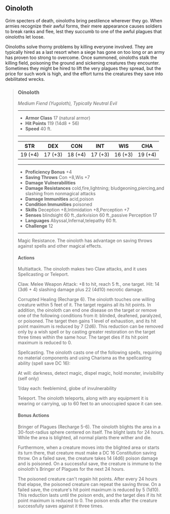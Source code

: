 ## Oinoloth
Grim specters of death, oinoloths bring pestilence wherever they go. When armies recognize their awful forms, their mere appearance causes soldiers to break ranks and flee, lest they succumb to one of the awful plagues that oinoloths let loose.

Oinoloths solve thorny problems by killing everyone involved. They are typically hired as a last resort when a siege has gone on too long or an army has proven too strong to overcome. Once summoned, oinoloths stalk the killing field, poisoning the ground and sickening creatures they encounter. Sometimes they might be hired to lift the very plagues they spread, but the price for such work is high, and the effort turns the creatures they save into debilitated wrecks.


>### Oinoloth
>*Medium Fiend (Yugoloth), Typically Neutral Evil*
>___
>- **Armor Class** 17 (natural armor)
>- **Hit Points** 119 (14d8 + 56)
>- **Speed** 40 ft.
>___
>|**STR**|**DEX**|**CON**|**INT**|**WIS**|**CHA**|
>|:---:|:---:|:---:|:---:|:---:|:---:|
>|19 (+4)|17 (+3)|18 (+4)|17 (+3)|16 (+3)|19 (+4)|
>
>___
>- **Proficiency Bonus** +4
>- **Saving Throws** Con +8,Wis +7
>- **Damage Vulnerabilities** 
>- **Damage Resistances** cold,fire,lightning; bludgeoning,piercing,and slashing from nonmagical attacks
>- **Damage Immunities** acid,poison
>- **Condition Immunities** poisoned
>- **Skills** Deception +8,Intimidation +8,Perception +7
>- **Senses** blindsight 60 ft.,darkvision 60 ft.,passive Perception 17
>- **Languages** Abyssal,Infernal,telepathy 60 ft.
>- **Challenge** 12
>___
>Magic Resistance. The oinoloth has advantage on saving throws against spells and other magical effects.
>
>#### Actions
>Multiattack. The oinoloth makes two Claw attacks, and it uses Spellcasting or Teleport.
>
>Claw. Melee Weapon Attack: +8 to hit, reach 5 ft., one target. Hit: 14 (3d6 + 4) slashing damage plus 22 (4d10) necrotic damage.
>
>Corrupted Healing (Recharge 6). The oinoloth touches one willing creature within 5 feet of it. The target regains all its hit points. In addition, the oinoloth can end one disease on the target or remove one of the following conditions from it: blinded, deafened, paralyzed, or poisoned. The target then gains 1 level of exhaustion, and its hit point maximum is reduced by 7 (2d6). This reduction can be removed only by a wish spell or by casting greater restoration on the target three times within the same hour. The target dies if its hit point maximum is reduced to 0.
>
>Spellcasting. The oinoloth casts one of the following spells, requiring no material components and using Charisma as the spellcasting ability (spell save DC 16):
>
>At will: darkness, detect magic, dispel magic, hold monster, invisibility (self only)
>
>1/day each: feeblemind, globe of invulnerability
>
>Teleport. The oinoloth teleports, along with any equipment it is wearing or carrying, up to 60 feet to an unoccupied space it can see.
>
>#### Bonus Actions
>Bringer of Plagues (Recharge 5-6). The oinoloth blights the area in a 30-foot-radius sphere centered on itself. The blight lasts for 24 hours. While the area is blighted, all normal plants there wither and die.
>
>Furthermore, when a creature moves into the blighted area or starts its turn there, that creature must make a DC 16 Constitution saving throw. On a failed save, the creature takes 14 (4d6) poison damage and is poisoned. On a successful save, the creature is immune to the oinoloth's Bringer of Plagues for the next 24 hours.
>
>The poisoned creature can't regain hit points. After every 24 hours that elapse, the poisoned creature can repeat the saving throw. On a failed save, the creature's hit point maximum is reduced by 5 (1d10). This reduction lasts until the poison ends, and the target dies if its hit point maximum is reduced to 0. The poison ends after the creature successfully saves against it three times.
>
